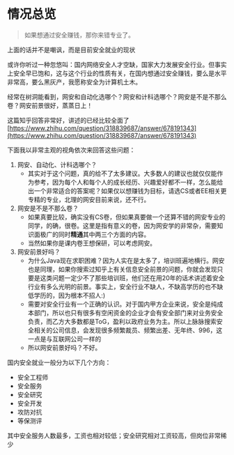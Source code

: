 # 情况总览

> 如果想通过安全赚钱，那你来错专业了。

上面的话并不是嘲讽，而是目前安全就业的现状

或许你听过一种忽悠叫：国内网络安全人才空缺，国家大力发展安全行业。但事实上安全早已饱和，这与这个行业的性质有关，在国内想通过安全赚钱，要么是水平非常高，要么黑灰产，我愿称安全为计算机土木。

经常在树洞能看到，网安和自动化选哪个？网安和计科选哪个？网安是不是不那么卷？网安前景很好，蒸蒸日上！

这篇知乎回答非常好，讲述的已经比较全面了 [https://www.zhihu.com/question/318839687/answer/678191343](https://www.zhihu.com/question/318839687/answer/678191343)

下面我以非常主观的视角依次来回答这些问题：

1. 网安、自动化、计科选哪个？
   * 其实对于这个问题，真的给不了太多建议。大多数人的建议也就仅仅能作为参考，因为每个人和每个人的成长经历、兴趣爱好都不一样，怎么能给出一个非常适合的答案呢？如果仅以想赚钱为目标，请选CS或者EE相关更专精的专业，北理的网安目前来说，还不行。
2. 网安是不是不那么卷？
   * 如果真要比较，确实没有CS卷，但如果真要做一个还算不错的网安专业的同学，的确，很卷。这里是指有意义的卷，因为网安学的非常杂，需要知识面极广的同时**精通**其中两三个方面的内容。
   * 当然如果你是课内卷王想保研，可以考虑网安。
3. 网安前景好吗？
   * 为什么Java现在求职困难？因为人实在是太多了，培训班遍地横行。网安也是同理，如果你搜索过知乎上有关信息安全前景的问题，你就会发现只要是这类问题一定少不了那些培训班，他们还在用20年的话术讲述着安全行业有多么光明的前景。事实上，安全行业不缺人，不缺高学历的也不缺低学历的，因为根本不招人:)
   * 需要对安全行业有一个正确的认识。对于国内甲方企业来说，安全是纯成本部门，所以也只有很多有空闲资金的企业才会有安全部门来对业务安全负责，而乙方大多数都是ToG，盈利以政府业务为主。所以上脉脉搜索安全相关的公司信息，会发现很多频繁裁员、频繁出差、无年终、996，这一点是与互联网公司一样的
   * 所以网安前景好吗？不好。

国内安全就业一般分为以下几个方向：

* 安全工程师
* 安全服务
* 安全研究
* 安全开发
* 攻防对抗
* 等保测评

其中安全服务人数最多，工资也相对较低；安全研究相对工资较高，但岗位非常稀少
